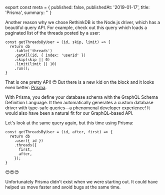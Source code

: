 
export const meta = {
  published: false,
  publishedAt: '2019-01-17',
  title: 'Prisma',
  summary: ''
}

Another reason why we chose RethinkDB is the Node.js driver, which has a beautiful query API. For example, check out this query which loads a paginated list of the threads posted by a user:

```JS
const getThreadsByUser = (id, skip, limit) => {
  return db
    .table('threads')
    .getAll(id, { index: 'userId' })
    .skip(skip || 0)
    .limit(limit || 10)
    .run();
}
```

That is one pretty API! 😍 But there is a new kid on the block and it looks even better: [Prisma](https://prisma.io).

With Prisma, you define your database schema with the GraphQL Schema Definition Language. It then automatically generates a custom database driver with type-safe queries—a phenomenal developer experience! It would also have been a natural fit for our GraphQL-based API.

Let's look at the same query again, but this time using Prisma:

```JS
const getThreadsByUser = (id, after, first) => {
  return db
    .user({ id })
    .threads({ 
      first,
      after,
    });
}
```

😍😍😍

Unfortunately Prisma didn't exist when we were starting out. It could have helped us move faster and avoid bugs at the same time.
